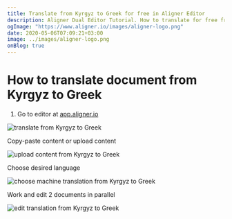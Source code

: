 ```yaml
---
title: Translate from Kyrgyz to Greek for free in Aligner Editor
description: Aligner Dual Editor Tutorial. How to translate for free from Kyrgyz to Greek. Aligner is multilingual document management platform. 
ogImage: "https://www.aligner.io/images/aligner-logo.png"
date: 2020-05-06T07:09:21+03:00
image: ../images/aligner-logo.png
onBlog: true
---
```


# How to translate document from Kyrgyz to Greek

1. Go to editor at [app.aligner.io](https://app.aligner.io "Aligner App web page")

![translate from Kyrgyz to Greek](../aligner-blank-editor.png "translate from Kyrgyz to Greek")

Copy-paste content or upload content

![upload content from Kyrgyz to Greek](../aligner-uploaded-document.png "upload content from Kyrgyz to Greek")

Choose desired language

![choose machine translation from Kyrgyz to Greek](../aligner-language-dropdown.png "choose machine translation from Kyrgyz to Greek")

Work and edit 2 documents in parallel

![edit translation from Kyrgyz to Greek](../aligner-double-sitded-editor.png "edit translation from Kyrgyz to Greek")

